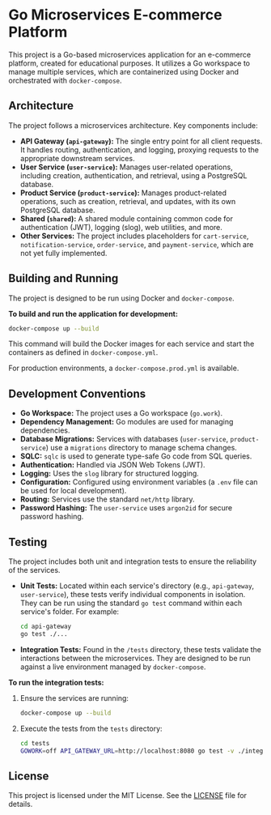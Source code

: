 # Go Microservices E-commerce Platform

This project is a Go-based microservices application for an e-commerce platform, created for educational purposes. It utilizes a Go workspace to manage multiple services, which are containerized using Docker and orchestrated with `docker-compose`.

## Architecture

The project follows a microservices architecture. Key components include:

*   **API Gateway (`api-gateway`):** The single entry point for all client requests. It handles routing, authentication, and logging, proxying requests to the appropriate downstream services.
*   **User Service (`user-service`):** Manages user-related operations, including creation, authentication, and retrieval, using a PostgreSQL database.
*   **Product Service (`product-service`):** Manages product-related operations, such as creation, retrieval, and updates, with its own PostgreSQL database.
*   **Shared (`shared`):** A shared module containing common code for authentication (JWT), logging (slog), web utilities, and more.
*   **Other Services:** The project includes placeholders for `cart-service`, `notification-service`, `order-service`, and `payment-service`, which are not yet fully implemented.

## Building and Running

The project is designed to be run using Docker and `docker-compose`.

**To build and run the application for development:**

```bash
docker-compose up --build
```

This command will build the Docker images for each service and start the containers as defined in `docker-compose.yml`.

For production environments, a `docker-compose.prod.yml` is available.

## Development Conventions

*   **Go Workspace:** The project uses a Go workspace (`go.work`).
*   **Dependency Management:** Go modules are used for managing dependencies.
*   **Database Migrations:** Services with databases (`user-service`, `product-service`) use a `migrations` directory to manage schema changes.
*   **SQLC:** `sqlc` is used to generate type-safe Go code from SQL queries.
*   **Authentication:** Handled via JSON Web Tokens (JWT).
*   **Logging:** Uses the `slog` library for structured logging.
*   **Configuration:** Configured using environment variables (a `.env` file can be used for local development).
*   **Routing:** Services use the standard `net/http` library.
*   **Password Hashing:** The `user-service` uses `argon2id` for secure password hashing.

## Testing

The project includes both unit and integration tests to ensure the reliability of the services.

*   **Unit Tests:** Located within each service's directory (e.g., `api-gateway`, `user-service`), these tests verify individual components in isolation. They can be run using the standard `go test` command within each service's folder. For example:
    ```bash
    cd api-gateway
    go test ./...
    ```

*   **Integration Tests:** Found in the `/tests` directory, these tests validate the interactions between the microservices. They are designed to be run against a live environment managed by `docker-compose`.

**To run the integration tests:**

1.  Ensure the services are running:
    ```bash
    docker-compose up --build
    ```
2.  Execute the tests from the `tests` directory:
    ```bash
    cd tests
    GOWORK=off API_GATEWAY_URL=http://localhost:8080 go test -v ./integration
    ```

## License

This project is licensed under the MIT License. See the [LICENSE](LICENSE) file for details.
